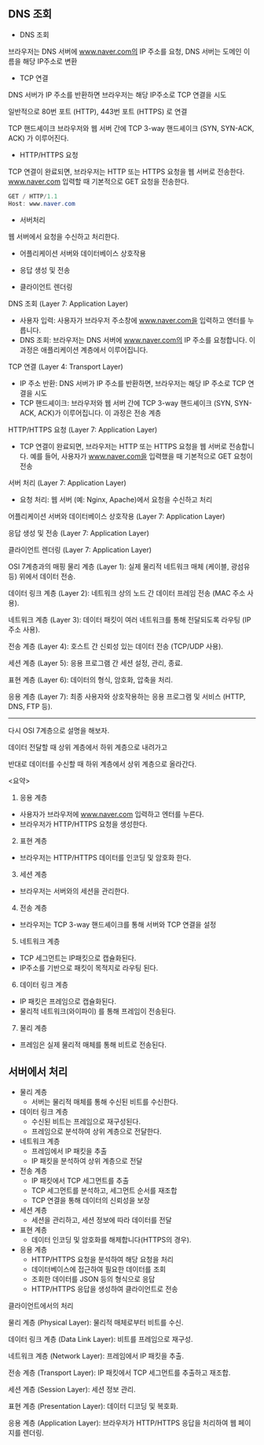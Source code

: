 ## DNS 조회
- DNS 조회

브라우저는 DNS 서버에 www.naver.com의 IP 주소를 요청, DNS 서버는 도메인 이름을 해당 IP주소로 변환

- TCP 연결 

DNS 서버가 IP 주소를 반환하면 브라우저는 해당 IP주소로 TCP 연결을 시도

일반적으로 80번 포트 (HTTP), 443번 포트 (HTTPS) 로 연결 

TCP 핸드셰이크 브라우저와 웹 서버 간에 TCP 3-way 핸드셰이크 (SYN, SYN-ACK, ACK) 가 이루어진다. 

- HTTP/HTTPS 요청

TCP 연결이 완료되면, 브라우저는 HTTP 또는 HTTPS 요청을 웹 서버로 전송한다. www.naver.com 입력할 때 기본적으로 GET 요청을 전송한다. 

```java
GET / HTTP/1.1
Host: www.naver.com
```

- 서버처리

웹 서버에서 요청을 수신하고 처리한다. 

- 어플리케이션 서버와 데이터베이스 상호작용 

- 응답 생성 및 전송 
- 클라이언트 렌더링

 DNS 조회 (Layer 7: Application Layer) 
- 사용자 입력: 사용자가 브라우저 주소창에 www.naver.com을 입력하고 엔터를 누릅니다.
- DNS 조회: 브라우저는 DNS 서버에 www.naver.com의 IP 주소를 요청합니다. 이 과정은 애플리케이션 계층에서 이루어집니다.

TCP 연결 (Layer 4: Transport Layer)
- IP 주소 반환: DNS 서버가 IP 주소를 반환하면, 브라우저는 해당 IP 주소로 TCP 연결을 시도
- TCP 핸드셰이크: 브라우저와 웹 서버 간에 TCP 3-way 핸드셰이크 (SYN, SYN-ACK, ACK)가 이루어집니다. 이 과정은 전송 계층 

 HTTP/HTTPS 요청 (Layer 7: Application Layer)
 - TCP 연결이 완료되면, 브라우저는 HTTP 또는 HTTPS 요청을 웹 서버로 전송합니다. 예를 들어, 사용자가 www.naver.com을 입력했을 때 기본적으로 GET 요청이 전송


 서버 처리 (Layer 7: Application Layer)
 - 요청 처리: 웹 서버 (예: Nginx, Apache)에서 요청을 수신하고 처리

 어플리케이션 서버와 데이터베이스 상호작용 (Layer 7: Application Layer)

 응답 생성 및 전송 (Layer 7: Application Layer)

 클라이언트 렌더링 (Layer 7: Application Layer)

OSI 7계층과의 매핑
물리 계층 (Layer 1): 실제 물리적 네트워크 매체 (케이블, 광섬유 등) 위에서 데이터 전송.

데이터 링크 계층 (Layer 2): 네트워크 상의 노드 간 데이터 프레임 전송 (MAC 주소 사용).

네트워크 계층 (Layer 3): 데이터 패킷이 여러 네트워크를 통해 전달되도록 라우팅 (IP 주소 사용).

전송 계층 (Layer 4): 호스트 간 신뢰성 있는 데이터 전송 (TCP/UDP 사용).

세션 계층 (Layer 5): 응용 프로그램 간 세션 설정, 관리, 종료.

표현 계층 (Layer 6): 데이터의 형식, 암호화, 압축을 처리.

응용 계층 (Layer 7): 최종 사용자와 상호작용하는 응용 프로그램 및 서비스 (HTTP, DNS, FTP 등).

----------------------------------------------------------

다시 OSI 7계층으로 설명을 해보자.

데이터 전달할 때 상위 계층에서 하위 계층으로 내려가고

반대로 데이터를 수신할 때 하위 계층에서 상위 계층으로 올라간다. 

<요약>

1. 응용 계층 
- 사용자가 브라우저에 www.naver.com 입력하고 엔터를 누른다. 
- 브라우저가 HTTP/HTTPS 요청을 생성한다. 

2. 표현 계층
- 브라우저는 HTTP/HTTPS 데이터를 인코딩 및 암호화 한다. 

3. 세션 계층
- 브라우저는 서버와의 세션을 관리한다. 

4. 전송 계층
- 브라우저는 TCP 3-way 핸드셰이크를 통해 서버와 TCP 연결을 설정 

5. 네트워크 계층
- TCP 세그먼트는 IP패킷으로 캡슐화된다. 
- IP주소를 기반으로 패킷이 목적지로 라우팅 된다. 

6. 데이터 링크 계층 
- IP 패킷은 프레임으로 캡슐화된다. 
- 물리적 네트워크(와이파이) 를 통해 프레임이 전송된다. 

7. 물리 계층
- 프레임은 실제 물리적 매체를 통해 비트로 전송된다. 

## 서버에서 처리
- 물리 계층
    - 서버는 물리적 매체를 통해 수신된 비트를 수신한다.
- 데이터 링크 계층
    - 수신된 비트는 프레임으로 재구성된다. 
    - 프레임으로 분석하여 상위 계층으로 전달한다.
- 네트워크 계층
    - 프레임에서 IP 패킷을 추출
    - IP 패킷을 분석하여 상위 계층으로 전달
- 전송 계층
    - IP 패킷에서 TCP 세그먼트를 추출
    - TCP 세그먼트를 분석하고, 세그먼트 순서를 재조합
    - TCP 연결을 통해 데이터의 신뢰성을 보장
- 세션 계층
    - 세션을 관리하고, 세션 정보에 따라 데이터를 전달
- 표현 계층
    - 데이터 인코딩 및 암호화를 해제합니다(HTTPS의 경우).
- 응용 계층
    - HTTP/HTTPS 요청을 분석하여 해당 요청을 처리
    - 데이터베이스에 접근하여 필요한 데이터를 조회
    - 조회한 데이터를 JSON 등의 형식으로 응답
    - HTTP/HTTPS 응답을 생성하여 클라이언트로 전송

클라이언트에서의 처리

물리 계층 (Physical Layer): 물리적 매체로부터 비트를 수신.

데이터 링크 계층 (Data Link Layer): 비트를 프레임으로 재구성.

네트워크 계층 (Network Layer): 프레임에서 IP 패킷을 추출.

전송 계층 (Transport Layer): IP 패킷에서 TCP 세그먼트를 추출하고 재조합.

세션 계층 (Session Layer): 세션 정보 관리.

표현 계층 (Presentation Layer): 데이터 디코딩 및 복호화.

응용 계층 (Application Layer): 브라우저가 HTTP/HTTPS 응답을 처리하여 웹 페이지를 렌더링.